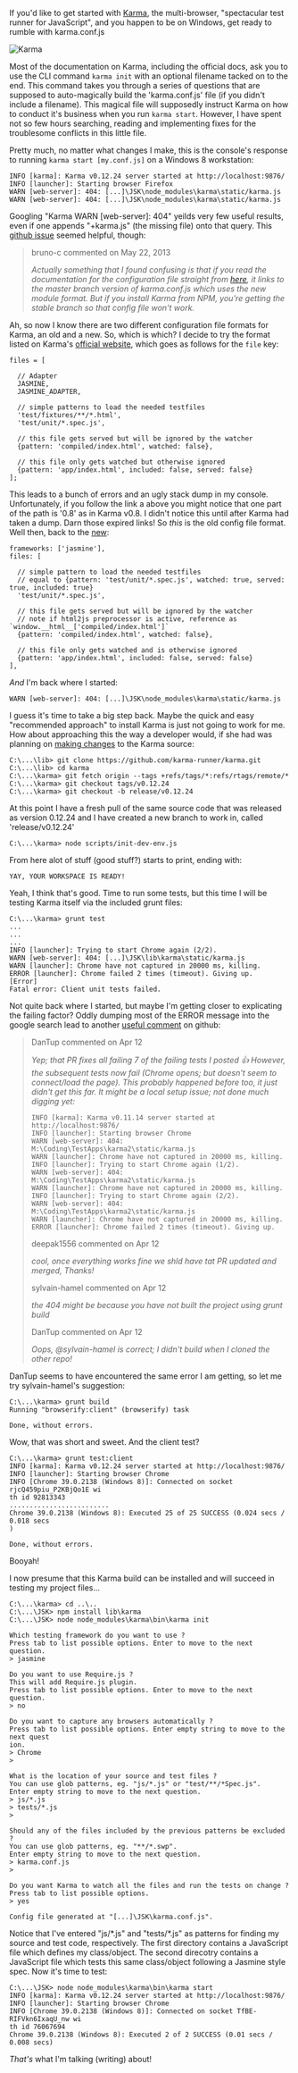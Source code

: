 If you'd like to get started with [Karma](http://karma-runner.github.io/), the multi-browser, "spectacular test runner for JavaScript", and you happen to be on Windows, get ready to rumble with karma.conf.js

![Karma](http://karma-runner.github.io/assets/img/banner.png)

Most of the documentation on Karma, including the official docs, ask you to use the CLI command ```karma init``` with an optional filename tacked on to the end. This command takes you through a series of questions that are supposed to auto-magically build the 'karma.conf.js' file (if you didn't include a filename). This magical file will supposedly instruct Karma on how to conduct it's business when you run ```karma start```. However, I have spent not so few hours searching, reading and implementing fixes for the troublesome conflicts in this little file. 

Pretty much, no matter what changes I make, this is the console's response to running ```karma start [my.conf.js]``` on a Windows 8 workstation:
```
INFO [karma]: Karma v0.12.24 server started at http://localhost:9876/
INFO [launcher]: Starting browser Firefox
WARN [web-server]: 404: [...]\JSK\node_modules\karma\static/karma.js
WARN [web-server]: 404: [...]\JSK\node_modules\karma\static/karma.js
```

Googling "Karma WARN \[web-server\]: 404" yeilds very few useful results, even if one appends "+karma.js" (the missing file) onto that query. This [github issue](https://github.com/karma-runner/karma/issues/554) seemed helpful, though:

> bruno-c commented on May 22, 2013
>
> _Actually something that I found confusing is that if 
> you read the documentation for the configuration file 
> straight from [here](https://github.com/karma-runner/karma/issues/554), it links to the master branch 
> version of karma.conf.js which uses the new module format. 
> But if you install Karma from NPM, you're getting the 
> stable branch so that config file won't work._

Ah, so now I know there are two different configuration file formats for Karma, an old and a new. So, which is which? I decide to try the format listed on Karma's [official website](http://karma-runner.github.io/0.8/config/files.html), which goes as follows for the ```file``` key:
```
files = [

  // Adapter
  JASMINE,
  JASMINE_ADAPTER,

  // simple patterns to load the needed testfiles
  'test/fixtures/**/*.html',
  'test/unit/*.spec.js',

  // this file gets served but will be ignored by the watcher
  {pattern: 'compiled/index.html', watched: false},

  // this file only gets watched but otherwise ignored
  {pattern: 'app/index.html', included: false, served: false}
];
```

This leads to a bunch of errors and an ugly stack dump in my console. Unfortunately, if you follow the link a above you might notice that one part of the path is '0.8' as in Karma v0.8. I didn't notice this until after Karma had taken a dump. Darn those expired links! So *this* is the old config file format. Well then, back to the [new](http://karma-runner.github.io/0.12/config/files.html):  
```
frameworks: ['jasmine'],
files: [

  // simple pattern to load the needed testfiles
  // equal to {pattern: 'test/unit/*.spec.js', watched: true, served: true, included: true}
  'test/unit/*.spec.js',

  // this file gets served but will be ignored by the watcher
  // note if html2js preprocessor is active, reference as `window.__html__['compiled/index.html']`
  {pattern: 'compiled/index.html', watched: false},

  // this file only gets watched and is otherwise ignored
  {pattern: 'app/index.html', included: false, served: false}
],
```

*And* I'm back where I started:
```
WARN [web-server]: 404: [...]\JSK\node_modules\karma\static/karma.js
```

I guess it's time to take a big step back. Maybe the quick and easy "recommended approach" to install Karma is just not going to work for me. How about approaching this the way a developer would, if she had was planning on [making changes](http://karma-runner.github.io/0.12/dev/making-changes.html) to the Karma source:
```
C:\...\lib> git clone https://github.com/karma-runner/karma.git
C:\...\lib> cd karma
C:\...\karma> git fetch origin --tags +refs/tags/*:refs/rtags/remote/*
C:\...\karma> git checkout tags/v0.12.24
C:\...\karma> git checkout -b release/v0.12.24
```

At this point I have a fresh pull of the same source code that was released as version 0.12.24 and I have created a new branch to work in, called 'release/v0.12.24'
```
C:\...\karma> node scripts/init-dev-env.js
```

From here alot of stuff (good stuff?) starts to print, ending with:
```
YAY, YOUR WORKSPACE IS READY!
```

Yeah, I think that's good. Time to run some tests, but this time I will be testing Karma itself via the included grunt files:
```
C:\...\karma> grunt test
...
...
...
INFO [launcher]: Trying to start Chrome again (2/2).
WARN [web-server]: 404: [...]\JSK\lib\karma\static/karma.js
WARN [launcher]: Chrome have not captured in 20000 ms, killing.
ERROR [launcher]: Chrome failed 2 times (timeout). Giving up.
[Error]
Fatal error: Client unit tests failed.

```

Not quite back where I started, but maybe I'm getting closer to explicating the failing factor? Oddly dumping most of the ERROR message into the google search lead to another [useful comment](https://github.com/karma-runner/karma/issues/1028) on github:

> DanTup commented on Apr 12
>
> _Yep; that PR fixes all failing 7 of the failing tests I posted :thumbsup:
> However, the subsequent tests now fail (Chrome opens; but doesn't seem to 
> connect/load the page). This probably happened before too, it just didn't 
> get this far. It might be a local setup issue; not done much digging yet:_
> ```
> INFO [karma]: Karma v0.11.14 server started at http://localhost:9876/
> INFO [launcher]: Starting browser Chrome
> WARN [web-server]: 404: M:\Coding\TestApps\karma2\static/karma.js
> WARN [launcher]: Chrome have not captured in 20000 ms, killing.
> INFO [launcher]: Trying to start Chrome again (1/2).
> WARN [web-server]: 404: M:\Coding\TestApps\karma2\static/karma.js
> WARN [launcher]: Chrome have not captured in 20000 ms, killing.
> INFO [launcher]: Trying to start Chrome again (2/2).
> WARN [web-server]: 404: M:\Coding\TestApps\karma2\static/karma.js
> WARN [launcher]: Chrome have not captured in 20000 ms, killing.
> ERROR [launcher]: Chrome failed 2 times (timeout). Giving up.
> ```
>
> deepak1556 commented on Apr 12
>
> _cool, once everything works fine we shld have tat PR updated and merged, Thanks!_
>
>
> sylvain-hamel commented on Apr 12
>
> _the 404 might be because you have not built the project using grunt build_
>
>
> DanTup commented on Apr 12
>
> _Oops, @sylvain-hamel is correct; I didn't build when I cloned the other repo!_
>

DanTup seems to have encountered the same error I am getting, so let me try sylvain-hamel's suggestion:
```
C:\...\karma> grunt build
Running "browserify:client" (browserify) task

Done, without errors.
```

Wow, that was short and sweet. And the client test?
```
C:\...\karma> grunt test:client
INFO [karma]: Karma v0.12.24 server started at http://localhost:9876/
INFO [launcher]: Starting browser Chrome
INFO [Chrome 39.0.2138 (Windows 8)]: Connected on socket rjcQ459piu_P2KBjQo1E wi
th id 92813343
.........................
Chrome 39.0.2138 (Windows 8): Executed 25 of 25 SUCCESS (0.024 secs / 0.018 secs
)

Done, without errors.

```

Booyah! 

I now presume that this Karma build can be installed and will succeed in testing my project files...
```
C:\...\karma> cd ..\..
C:\...\JSK> npm install lib\karma
C:\...\JSK> node node_modules\karma\bin\karma init

Which testing framework do you want to use ?
Press tab to list possible options. Enter to move to the next question.
> jasmine

Do you want to use Require.js ?
This will add Require.js plugin.
Press tab to list possible options. Enter to move to the next question.
> no

Do you want to capture any browsers automatically ?
Press tab to list possible options. Enter empty string to move to the next quest
ion.
> Chrome
>

What is the location of your source and test files ?
You can use glob patterns, eg. "js/*.js" or "test/**/*Spec.js".
Enter empty string to move to the next question.
> js/*.js
> tests/*.js
>

Should any of the files included by the previous patterns be excluded ?
You can use glob patterns, eg. "**/*.swp".
Enter empty string to move to the next question.
> karma.conf.js
>

Do you want Karma to watch all the files and run the tests on change ?
Press tab to list possible options.
> yes

Config file generated at "[...]\JSK\karma.conf.js".
```

Notice that I've entered "js/\*.js" and "tests/\*.js" as patterns for finding my source and test code, respectively. The first directory contains a JavaScript file which defines my class/object. The second direcotry contains a JavaScript file which tests this same class/object following a Jasmine style spec. Now it's time to test:

```
C:\...\JSK> node node_modules\karma\bin\karma start
INFO [karma]: Karma v0.12.24 server started at http://localhost:9876/
INFO [launcher]: Starting browser Chrome
INFO [Chrome 39.0.2138 (Windows 8)]: Connected on socket TfBE-RIFVkn6IxaqU_nw wi
th id 76067694
Chrome 39.0.2138 (Windows 8): Executed 2 of 2 SUCCESS (0.01 secs / 0.008 secs)
```
*That's* what I'm talking (writing) about!
